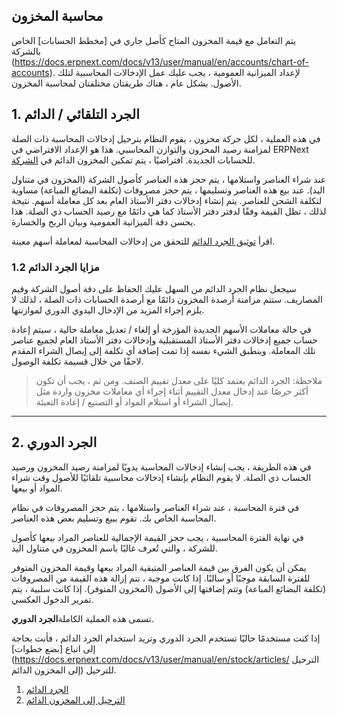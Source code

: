 ## محاسبة المخزون

يتم التعامل مع قيمة المخزون المتاح كأصل جاري في [مخطط الحسابات] الخاص بالشركة (https://docs.erpnext.com/docs/v13/user/manual/en/accounts/chart-of-accounts). لإعداد الميزانية العمومية ، يجب عليك عمل الإدخالات المحاسبية لتلك الأصول. بشكل عام ، هناك طريقتان مختلفتان لمحاسبة المخزون.

## 1. الجرد التلقائي / الدائم

في هذه العملية ، لكل حركة مخزون ، يقوم النظام بترحيل إدخالات المحاسبة ذات الصلة لمزامنة رصيد المخزون والتوازن المحاسبي. هذا هو الإعداد الافتراضي في ERPNext للحسابات الجديدة. افتراضيًا ، يتم تمكين المخزون الدائم في [الشركة](https://docs.erpnext.com/docs/v13/user/manual/en/setting-up/company-setup#23-stock-settings).

عند شراء العناصر واستلامها ، يتم حجز هذه العناصر كأصول الشركة (المخزون في متناول اليد). عند بيع هذه العناصر وتسليمها ، يتم حجز مصروفات (تكلفة البضائع المباعة) مساوية لتكلفة الشحن للعناصر. يتم إنشاء إدخالات دفتر الأستاذ العام بعد كل معاملة أسهم. نتيجة لذلك ، تظل القيمة وفقًا لدفتر دفتر الأستاذ كما هي دائمًا مع رصيد الحساب ذي الصلة. هذا يحسن دقة الميزانية العمومية وبيان الربح والخسارة.

اقرأ [توثيق الجرد الدائم](https://docs.erpnext.com/docs/v13/user/manual/en/stock/perpetual-inventory) للتحقق من إدخالات المحاسبة لمعاملة أسهم معينة.

### 1.2 مزايا الجرد الدائم

سيجعل نظام الجرد الدائم من السهل عليك الحفاظ على دقة أصول الشركة وقيم المصاريف. ستتم مزامنة أرصدة المخزون دائمًا مع أرصدة الحسابات ذات الصلة ، لذلك لا يلزم إجراء المزيد من الإدخال اليدوي الدوري لموازنتها.

في حالة معاملات الأسهم الجديدة المؤرخة أو إلغاء / تعديل معاملة حالية ، سيتم إعادة حساب جميع إدخالات دفتر الأستاذ المستقبلية وإدخالات دفتر الأستاذ العام لجميع عناصر تلك المعاملة. وينطبق الشيء نفسه إذا تمت إضافة أي تكلفة إلى إيصال الشراء المقدم لاحقًا من خلال قسيمة تكلفة الوصول.

> ملاحظة: الجرد الدائم يعتمد كليًا على معدل تقييم الصنف. ومن ثم ، يجب أن تكون أكثر حرصًا عند إدخال معدل التقييم أثناء إجراء أي معاملات مخزون واردة مثل إيصال الشراء أو استلام المواد أو التصنيع / إعادة التعبئة.

* * *

## 2. الجرد الدوري

في هذه الطريقة ، يجب إنشاء إدخالات المحاسبة يدويًا لمزامنة رصيد المخزون ورصيد الحساب ذي الصلة. لا يقوم النظام بإنشاء إدخالات محاسبية تلقائيًا للأصول وقت شراء المواد أو بيعها.

في فترة المحاسبة ، عند شراء العناصر واستلامها ، يتم حجز المصروفات في نظام المحاسبة الخاص بك. تقوم ببيع وتسليم بعض هذه العناصر.

في نهاية الفترة المحاسبية ، يجب حجز القيمة الإجمالية للعناصر المراد بيعها كأصول للشركة ، والتي تُعرف غالبًا باسم المخزون في متناول اليد.

يمكن أن يكون الفرق بين قيمة العناصر المتبقية المراد بيعها وقيمة المخزون المتوفر للفترة السابقة موجبًا أو سالبًا. إذا كانت موجبة ، تتم إزالة هذه القيمة من المصروفات (تكلفة البضائع المباعة) وتتم إضافتها إلى الأصول (المخزون المتوفر). إذا كانت سلبية ، يتم تمرير الدخول العكسي.

تسمى هذه العملية الكاملة**الجرد الدوري**.

إذا كنت مستخدمًا حاليًا تستخدم الجرد الدوري وتريد استخدام الجرد الدائم ، فأنت بحاجة إلى اتباع [بضع خطوات](https://docs.erpnext.com/docs/v13/user/manual/en/stock/articles/ الترحيل إلى المخزون الدائم) للترحيل.

1. [الجرد الدائم](https://docs.erpnext.com/docs/v13/user/manual/en/stock/perpetual-inventory)
2. [الترحيل إلى المخزون الدائم](https://docs.erpnext.com/docs/v13/user/manual/en/stock/articles/migrate-to-perpetual-inventory)